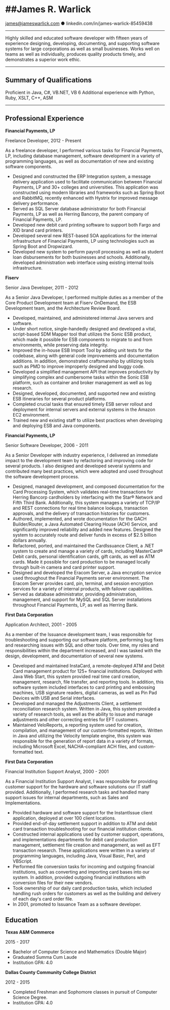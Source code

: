 

##James R. Warlick
=====================
james@jameswarlick.com ● linkedin.com/in/james-warlick-85459438

----------

Highly skilled and educated software developer with fifteen years of experience designing, developing, documenting, and supporting software systems for large corporations as well as small businesses.  Works well on teams as well as individually, produces quality products timely, and demonstrates a superior work ethic.

----------

**Summary of Qualifications**
-----------------------------

Proficient in Java, C#, VB.NET, VB 6 
Additional experience with Python, Ruby, XSLT, C++, ASM

----------

**Professional Experience**
---------------------------

**Financial Payments, LP**

Freelance Developer, 2012 - Present

As a freelance developer, I performed various tasks for Financial Payments, LP, including database management, software development in a variety of programming languages, as well as documentation of new and existing software components.  

- Designed and constructed the ERP Integration system, a message delivery application used to facilitate communication between Financial Payments, LP and 30+ colleges and universities.  This application was constructed using modern libraries and frameworks such as Spring Boot and RabbitMQ, recently enhanced with Hystrix for improved message delivery performance.
- Served as SQL Server database administrator for both Financial Payments, LP as well as Herring Bancorp, the parent company of Financial Payments, LP.
- Developed new debit card printing software to support both Fargo and XID brand card printers. 
- Developed several new REST-based SOA applications for the internal infrastructure of Financial Payments, LP using technologies such as Spring Boot and Dropwizard.
- Developed new system to perform payroll processing as well as student loan disbursements for both businesses and schools.  Additionally, developed administration web interface using existing internal tools infrastructure.


**Fiserv**

Senior Java Developer, 2011 - 2012

As a Senior Java Developer, I performed multiple duties as a member of the Core Product Development team at Fiserv OnDemand, the ESB Development team, and the Architecture Review Board.

- Developed, maintained, and administered internal Java servers and software. 
- Under short notice, single-handedly designed and developed a vital, script-based SDM Mapper tool that utilizes the Sonic ESB product, which made it possible for ESB components to migrate to and from environments, while preserving data integrity.  
- Improved the in-house ESB Import Tool by adding unit tests for the codebase, along with general code improvements and documentation additions.  In addition, demonstrated craftsmanship by utilizing tools such as PMD to improve improperly designed and buggy code. 
- Developed a simplified management API that improves productivity by simplifying complex and cumbersome tasks within the Sonic ESB platform, such as container and broker management as well as log research.  
- Designed, developed, documented, and supported new and existing ESB itineraries for several product platforms.  
- Completed crucial tasks that ensured timely ESB server rollout and deployment for internal servers and external systems in the Amazon EC2 environment.  
- Trained new and existing staff to utilize best practices when developing and deploying ESB and Java components.



**Financial Payments, LP**

Senior Software Developer, 2006 - 2011

As a Senior Developer with industry experience, I delivered an immediate impact to the development team by refactoring and improving code for several products.  I also designed and developed several systems and contributed many best practices, which were adopted and used throughout the software development process.  

- Designed, managed development, and composed documentation for the Card Processing System, which validates real-time transactions for Herring Bancorp cardholders by interfacing with the Star® Network and Fifth Third Bank. Additionally, this system manages a variety of TCP/IP and REST connections for real time balance lookups, transaction approvals, and the delivery of transaction histories for customers.  
- Authored, implemented, and wrote documentation for the GACH Builder/Router, a Java Automated Clearing House (ACH) Service, and significantly improved reliability and added new features. Designed the system to accurately route and deliver funds in excess of $2.5 billion dollars annually.
- Refactored, ported, and maintained the CardIssuance Client, a .NET system to create and manage a variety of cards, including MasterCard® Debit cards, personal identification cards, gift cards, as well as ATM cards. Made it possible for card production to be managed locally through built-in camera and card printer support. 
- Designed and developed the Eracom Server, a Java encryption service used throughout the Financial Payments server environment. The Eracom Server provides card, pin, terminal, and session encryption services for a variety of internal products, with failover capabilities. 
- Served as database administrator, providing administration, management, and support for MySQL and SQL Server installations throughout Financial Payments, LP, as well as Herring Bank.


**First Data Corporation**

Application Architect, 2001 - 2005

As a member of the Issuance development team, I was responsible for troubleshooting and supporting our software platform, performing bug fixes and researching issues with SQL and other tools.  Over time, my roles and responsibilities within the department increased, and I was tasked with the design, development, and documentation of several new systems.  

- Developed and maintained InstaCard, a remote-deployed ATM and Debit Card management product for 125+ financial institutions. Deployed with Java Web Start, this system provided real time card creation, management, research, file transfer, and reporting tools. In addition, this software system included interfaces to card printing and embossing machines, USB signature readers, digital cameras, as well as Pin Pad Devices with USB and Serial interfaces.
- Developed and managed the Adjustments Client, a settlement reconciliation research system. Written in Java, this system provided a variety of research tools, as well as the ability to issue and manage adjustments and other correcting entries for EFT customers. 
- Maintained VeloReports, a reporting system used for creation, compilation, and management of our custom-formatted reports. Written in Java and utilizing the Velocity template engine, this system was responsible for the generation of report data in a variety of formats, including Microsoft Excel, NACHA-compliant ACH files, and custom-formatted text. 


**First Data Corporation**

Financial Institution Support Analyst, 2000 - 2001

As a Financial Institution Support Analyst, I was responsible for providing customer support for the hardware and software solutions our IT staff provided.  Additionally, I performed research tasks and handled many support issues for internal departments, such as Sales and Implementations.  

- Provided hardware and software support for the InstantIssue client application, deployed at over 100 client locations.
- Provided end-of-day settlement support in addition to ATM and debit card transaction troubleshooting for our financial institution clients. 
- Constructed internal applications used by customer support, operations, and implementations departments for debit card production management, settlement file creation and management, as well as EFT transaction research. These applications were written in a variety of programming languages, including Java, Visual Basic, Perl, and VBScript. 
- Performed file conversion tasks for incoming and outgoing financial institutions, such as converting and importing card bases into our system.  In addition, provided outgoing financial institutions with conversion files for their new vendors.  
- Took ownership of our daily card production tasks, which included handling rush orders for customers as well as the building and delivery of each day's card order file.  
- In 2001, promoted to Issuance Team as a software developer. 


**Education**
-------------

**Texas A&M Commerce**

2015 - 2017

- Bachelor of Computer Science and Mathematics (Double Major)
- Graduated Summa Cum Laude
- Institution GPA: 4.0

**Dallas County Community College District**

2012 - 2015

- Completed Freshman and Sophomore classes in pursuit of Computer Science Degree.
- Institution GPA:  4.0


